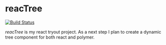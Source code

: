 reacTree
====
[![Build Status](https://travis-ci.org/marianboda/reacTree.svg?branch=master)](https://travis-ci.org/marianboda/reacTree "Check this project's build status on TravisCI")


*reacTree* is my react tryout project. As a next step I plan to create a dynamic tree component for both react and polymer.
